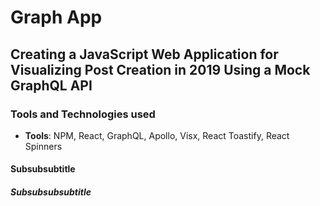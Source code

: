 # Graph App

## Creating a JavaScript Web Application for Visualizing Post Creation in 2019 Using a Mock GraphQL API

### Tools and Technologies used

- **Tools**: NPM, React, GraphQL, Apollo, Visx, React Toastify, React Spinners

#### Subsubsubtitle

##### Subsubsubsubtitle
